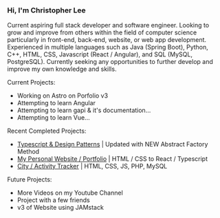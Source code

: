### Hi, I'm Christopher Lee

Current aspiring full stack developer and software engineer. Looking to grow and improve from others within the field of computer science particularly in front-end, back-end, website, or web app development. Experienced in multiple languages such as Java (Spring Boot), Python, C++, HTML, CSS, Javascript (React / Angular), and SQL (MySQL, PostgreSQL). Currently seeking any opportunities to further develop and improve my own knowledge and skills.

Current Projects:
* Working on Astro on Porfolio v3
* Attempting to learn Angular
* Attempting to learn gapi & it's documentation...
* Attempting to learn Vue...

Recent Completed Projects:
* [Typescript & Design Patterns](https://github.com/christophermlee2/TypescriptDesignPatterns) | Updated with NEW Abstract Factory Method
* [My Personal Website / Portfolio](https://www.choicespecs.com) | HTML / CSS to React / Typescript
* [City / Activity Tracker](https://github.com/christophermlee2/cityActivityTracker) | HTML, CSS, JS, PHP, MySQL


Future Projects:
* More Videos on my Youtube Channel
* Project with a few friends
* v3 of Website using JAMstack


